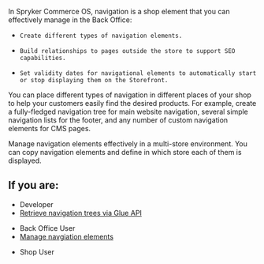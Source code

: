 In Spryker Commerce OS, navigation is a shop element that you can effectively manage in the Back Office:

*     Create different types of navigation elements. 
*     Build relationships to pages outside the store to support SEO capabilities. 
*     Set validity dates for navigational elements to automatically start or stop displaying them on the Storefront. 

You can place different types of navigation in different places of your shop to help your customers easily find the desired products. For example, create a fully-fledged navigation tree for main website navigation, several simple navigation lists for the footer, and any number of custom navigation elements for CMS pages.

Manage navigation elements effectively in a multi-store environment. You can copy navigation elements and define in which store each of them is displayed.








## If you are:

<div class="mr-container">
    <div class="mr-list-container">
        <!-- col1 -->
        <div class="mr-col">
            <ul class="mr-list mr-list-green">
                <li class="mr-title">Developer</li>
          <!--       <li><a href="https://documentation.spryker.com/docs/navigation-feature-overview" class="mr-link">Get a general idea of the Navigation feature</a></li> -->
               <!-- <li><a href="https://documentation.spryker.com/docs/order-management-feature-integration" class="mr-link">Integrate the Navigation feature into your project</a></li> -->
                <li><a href="https://documentation.spryker.com/docs/retrieving-navigation-trees" class="mr-link">Retrieve navigation trees via Glue API</a></li>
            </ul>
        </div>
        <!-- col2 -->
        <div class="mr-col">
            <ul class="mr-list mr-list-blue">
                <li class="mr-title"> Back Office User</li>
          <!--       <li><a href="https://documentation.spryker.com/docs/navigation-feature-overview" class="mr-link">Get a general idea of the Navigation feature</a></li> -->
                <li><a href="https://documentation.spryker.com/docs/managing-navigation-elements" class="mr-link">Manage navgiation elements</a></li>
            </ul>
                </div>
                  <!-- col3 -->
        <div class="mr-col">
            <ul class="mr-list mr-list-red">
                <li class="mr-title">Shop User</li>
          <!--       <li><a href="https://documentation.spryker.com/docs/navigation-feature-overview" class="mr-link">Get a general idea of the Navigation feature</a></li> -->
            </ul>
        </div>
    </div>
</div>